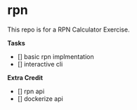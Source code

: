 # rpn

This repo is for a RPN Calculator Exercise.


**Tasks**

 - [] basic rpn implmentation
 - [] interactive cli

**Extra Credit**

 - [] rpn api
 - [] dockerize api
 

